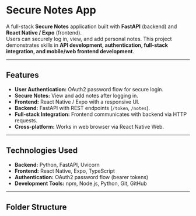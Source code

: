 # Secure Notes App

A full-stack **Secure Notes** application built with **FastAPI** (backend) and **React Native / Expo** (frontend).  
Users can securely log in, view, and add personal notes. This project demonstrates skills in **API development, authentication, full-stack integration, and mobile/web frontend development**.

---

## Features

- **User Authentication:** OAuth2 password flow for secure login.  
- **Secure Notes:** View and add notes after logging in.  
- **Frontend:** React Native / Expo with a responsive UI.  
- **Backend:** FastAPI with REST endpoints (`/token`, `/notes`).  
- **Full-stack Integration:** Frontend communicates with backend via HTTP requests.  
- **Cross-platform:** Works in web browser via React Native Web.

---

## Technologies Used

- **Backend:** Python, FastAPI, Uvicorn  
- **Frontend:** React Native, Expo, TypeScript  
- **Authentication:** OAuth2 password flow (bearer tokens)  
- **Development Tools:** npm, Node.js, Python, Git, GitHub  

---

## Folder Structure

